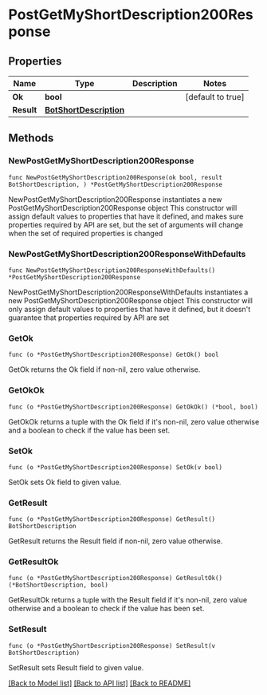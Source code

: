 # PostGetMyShortDescription200Response

## Properties

Name | Type | Description | Notes
------------ | ------------- | ------------- | -------------
**Ok** | **bool** |  | [default to true]
**Result** | [**BotShortDescription**](BotShortDescription.md) |  | 

## Methods

### NewPostGetMyShortDescription200Response

`func NewPostGetMyShortDescription200Response(ok bool, result BotShortDescription, ) *PostGetMyShortDescription200Response`

NewPostGetMyShortDescription200Response instantiates a new PostGetMyShortDescription200Response object
This constructor will assign default values to properties that have it defined,
and makes sure properties required by API are set, but the set of arguments
will change when the set of required properties is changed

### NewPostGetMyShortDescription200ResponseWithDefaults

`func NewPostGetMyShortDescription200ResponseWithDefaults() *PostGetMyShortDescription200Response`

NewPostGetMyShortDescription200ResponseWithDefaults instantiates a new PostGetMyShortDescription200Response object
This constructor will only assign default values to properties that have it defined,
but it doesn't guarantee that properties required by API are set

### GetOk

`func (o *PostGetMyShortDescription200Response) GetOk() bool`

GetOk returns the Ok field if non-nil, zero value otherwise.

### GetOkOk

`func (o *PostGetMyShortDescription200Response) GetOkOk() (*bool, bool)`

GetOkOk returns a tuple with the Ok field if it's non-nil, zero value otherwise
and a boolean to check if the value has been set.

### SetOk

`func (o *PostGetMyShortDescription200Response) SetOk(v bool)`

SetOk sets Ok field to given value.


### GetResult

`func (o *PostGetMyShortDescription200Response) GetResult() BotShortDescription`

GetResult returns the Result field if non-nil, zero value otherwise.

### GetResultOk

`func (o *PostGetMyShortDescription200Response) GetResultOk() (*BotShortDescription, bool)`

GetResultOk returns a tuple with the Result field if it's non-nil, zero value otherwise
and a boolean to check if the value has been set.

### SetResult

`func (o *PostGetMyShortDescription200Response) SetResult(v BotShortDescription)`

SetResult sets Result field to given value.



[[Back to Model list]](../README.md#documentation-for-models) [[Back to API list]](../README.md#documentation-for-api-endpoints) [[Back to README]](../README.md)


